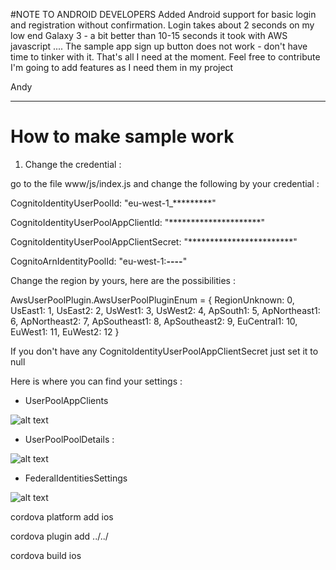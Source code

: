 #NOTE TO ANDROID DEVELOPERS
Added Android support for basic login and registration without confirmation. 
Login takes about 2 seconds on my low end Galaxy 3 - a bit better than 10-15 seconds it took with AWS javascript ....
The sample app sign up button does not work -  don't have time to  tinker with it.
That's all I need at the moment. Feel free to contribute
I'm going to add features as I need them in my project

Andy


-----------------------------------------------
# How to make sample work

1) Change the credential :

go to the file www/js/index.js and change the following by your credential :

CognitoIdentityUserPoolId: "eu-west-1_*********"

CognitoIdentityUserPoolAppClientId: "*********************"

CognitoIdentityUserPoolAppClientSecret: "************************"

CognitoArnIdentityPoolId: "eu-west-1:********-****-****-****-************"

Change the region by yours, here are the possibilities :

AwsUserPoolPlugin.AwsUserPoolPluginEnum = {
	RegionUnknown: 0,
	UsEast1: 1,
	UsEast2: 2,
	UsWest1: 3,
	UsWest2: 4,
	ApSouth1: 5,
	ApNortheast1: 6,
	ApNortheast2: 7,
	ApSoutheast1: 8,
	ApSoutheast2: 9,
	EuCentral1: 10,
	EuWest1: 11,
	EuWest2: 12
}

If you don't have any CognitoIdentityUserPoolAppClientSecret just set it to null

Here is where you can find your settings :

- UserPoolAppClients

![alt text](https://img15.hostingpics.net/pics/534932userPoolAppClients.png)

- UserPoolPoolDetails :

![alt text](https://img15.hostingpics.net/pics/193176UserPoolPoolDetails.png)

- FederalIdentitiesSettings

![alt text](https://img15.hostingpics.net/pics/549772FederalIdentitiesSettings.png)

cordova platform add ios

cordova plugin add ../../

cordova build ios